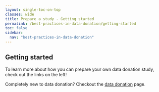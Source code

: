 ```yaml
---
layout: single-toc-on-top
classes: wide
title: Prepare a study - Getting started
permalink: /best-practices-in-data-donation/getting-started
toc: false
sidebar:
  nav: "best-practices-in-data-donation"
---
```


## Getting started

To learn more about how you can prepare your own data donation study, check out the links on the left!

Completely new to data donation? Checkout the [data donation](/data-donation) page.
